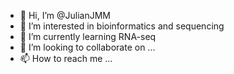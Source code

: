 - 👋 Hi, I’m @JulianJMM
- 👀 I’m interested in bioinformatics and sequencing
- 🌱 I’m currently learning RNA-seq
- 💞️ I’m looking to collaborate on ...
- 📫 How to reach me ...

<!---
JulianJMM/JulianJMM is a ✨ special ✨ repository because its `README.md` (this file) appears on your GitHub profile.
You can click the Preview link to take a look at your changes.
--->
